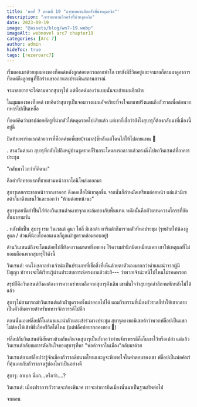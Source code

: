 ```yaml
---
title: 'บทที่ 7 ตอนที่ 19 "การพบพานอีกครั้งที่น่าหงุดหงิด"'
description: "การพบพานอีกครั้งที่น่าหงุดหงิด"
date: 2023-09-19
image: "@assets/blog/wn7-19.webp"
imageAlt: webnovel arc7 chapter19
categories: [Arc 7]
author: admin
hideToc: true
tags: [rezeroarc7]
---
```

เริ่มตอนมาด้วยมุมมองของท็อดด์หลังถูกสอยตกรถลากฟาโล เขายังมีชีวิตอยู่และจามาลก็ตามมาดูอาการ ท็อดด์ดึงลูกธนูที่ปักร่างเขาออกและประเมินสถานการณ์

จามาลอยากจะไล่ตามพวกสุบารุไป แต่ท็อดด์มองว่าแบบนั้นจะเข้าแผนอีกฝ่าย

ในมุมมองของท็อดด์ เขาคิดว่าสุบารุเป็นจอมวางแผนอัจฉริยะที่จงใจมาแหย่รังแตนถึงกัวราลเพื่อล่อพวกทหารไปเป็นเหยื่อ

ท็อดด์คิดว่าเขาปล่อยศัตรูที่น่ากลัวให้หลุดรอดไปเสียแล้ว แต่เขาก็เชื่อว่ายังไงสุบารุก็ต้องกลับมาที่เมืองนี้อยู่ดี

ปิดท้ายพาร์ทแรกด้วยการที่ท็อดด์ขอพี่เขย(จามาล)ขี่หลังแต่โดนไล่ให้ไปตายแทน 🤣

.
สามวันต่อมา สุบารุที่กลับไปถึงหมู่บ้านชูดราคก็รีบกระโดดลงรถลากแล้วตรงดิ่งไปหาวินเซนต์ที่อาคารประชุม

"กลับมาไวกว่าที่คิดนะ"

คือคำทักทายแรกที่ชายสวมหน้ากากโอนิโพล่งออกมา

สุบารุเลยกระชากหน้ากากเขาออก ดึงคอเสื้อให้เขาลุกขึ้น จากนั้นก็กำหมัดเตรียมต่อยหน้า แต่แล้วมิเซลด้าก็มาดึงแขนไว้และบอกว่า "ห้ามต่อยหน้านะ"

สุบารุเลยซัดกำปั้นใส่ท้องวินเซนต์จนเขาจุกและล้มกองกับพื้นแทน หมัดนั้นคือตัวแทนความโกรธที่อัดอั้นมาสามวัน

.
หลังพักฟื้น สุบารุ เรม วินเซนต์ คูนา โฮลี่ มิเซลด้า ทาริตต้าก็มารวมตัวที่หอประชุม (รุยฝากให้น้องอูดูแล / ส่วนพี่น้องโอคอนเนลก็ถูกเผ่าชูดราคล้อมรอบอยู่)

ด้านวินเซนต์ถึงจะโดนต่อยไปก็ยังคงวาดมาดหยิ่งพยอง ไร้ความสำนึกผิดเหมือนเคย เขาให้เหตุผลที่ไม่ยอมเตือนพวกสุบารุไว้ดังนี้

วินเซนต์: คนโง่เขลาอย่างเจ้าน่ะเป็นประเภทที่เชื่อสิ่งที่เห็นด้วยตาตัวเองมากกว่าคำแนะนำจากผู้มีปัญญา ท่าทางจะได้เรียนรู้ผ่านประสบการณ์ตรงมาแล้วล่ะสิ--- ว่าพวกเจ้าน่ะหนีไปไหนไม่รอดหรอก

สรุปก็คือวินเซนต์ยังคงต้องการความช่วยเหลือจากสุบารุดังเดิม เขามั่นใจว่าสุบารุถลำลึกจนหักหลังไม่ได้แล้ว

สุบารุไม่สามารถฆ่าวินเซนต์แล้วฝ่าชูดราคทั้งเผ่าออกไปได้
แถมวีรกรรมที่เมืองกัวราลก็ทำให้เขากลายเป็นตัวอันตรายสำหรับทหารจักรวรรดิไปอีก

ตอนนั้นเองฟล็อปก็โผล่มาแนะนำตัวและเข้าร่วมวงประชุม สุบารุลองขอมิเซลด้าว่าพวกฟล็อปเป็นแขกไม่ต้องให้เข้าพิธีเลือดชีวิตได้ไหม (แต่ฟล็อปอยากลองของ 🤣)

ฟล็อปกับวินเซนต์นิสัยตรงข้ามกันเกินจนสุบารุเป็นกังวลว่าท่านจักรพรรดิก็เก็บเขาไว้หรือเปล่า แต่แล้ววินเซนต์กลับชมการตัดสินใจของสุบารุที่พา "พ่อค้าจากในเมือง"กลับมาด้วย

วินเซนต์ถามฟล็อปว่ารู้จักเมืองกัวราลดีขนาดไหนและดูจะพึงพอใจในคำตอบของเขา ฟล็อปเป็นพ่อค้าเร่ที่คุ้นเคยกับกัวราลจนรู้ช่องโหว่เป็นอย่างดี

สุบารุ: อาเบล นี่แก...หรือว่า....?

วินเซนต์: เมืองปราการกัวราลจะต้องพินาศ เราจะทำการยึดเมืองนั้นมาเป็นฐานทัพต่อไป

จบตอน